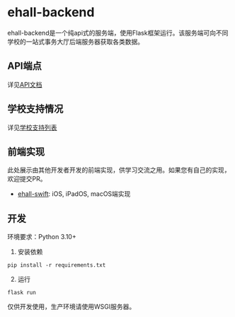 # ehall-backend
ehall-backend是一个纯api式的服务端，使用Flask框架运行。该服务端可向不同学校的一站式事务大厅后端服务器获取各类数据。


## API端点
详见[API文档](docs/api.md)

## 学校支持情况
详见[学校支持列表](docs/school_support.md)

## 前端实现
此处展示由其他开发者开发的前端实现，供学习交流之用。如果您有自己的实现，欢迎提交PR。
- [ehall-swift](https://github.com/Kernelize/ehall-swift): iOS, iPadOS, macOS端实现

## 开发
环境要求：Python 3.10+

1. 安装依赖
```shell
pip install -r requirements.txt
```
2. 运行
```shell
flask run
```
仅供开发使用，生产环境请使用WSGI服务器。
